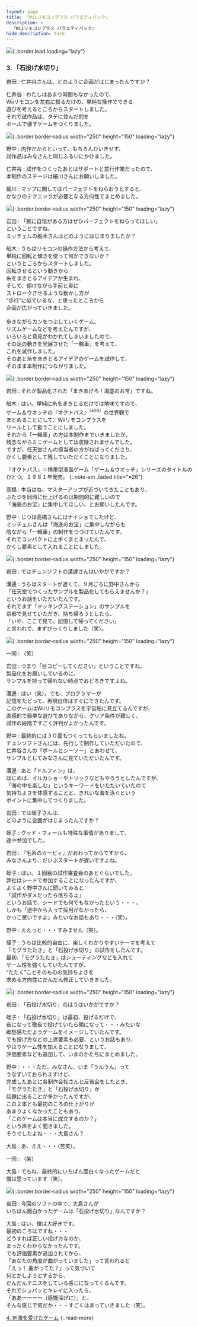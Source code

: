 ```yaml
---
layout: page
title: 『Wiiリモコンプラス バラエティパック』
description: >
  『Wiiリモコンプラス バラエティパック』
hide_description: ture
---
```


![](/interviews/jp/wii/sc8j/vol1/img/mainvisual3.jpg){:.border.lead loading="lazy"}

### 3. 「石投げ水切り」

岩田
: 仁井谷さんは、どのように企画がはじまったんですか？

仁井谷
: わたしはあまり時間もなかったので、<br>Wiiリモコンを左右に振るだけの、単純な操作でできる<br>遊びを考えるところからスタートしました。<br>それで試作品は、タテに並んだ的を<br>ボールで壊すゲームをつくりました。

![](/interviews/jp/wii/sc8j/vol1/img/photo17.jpg){:.border.border-radius width="250" height="150" loading="lazy"}

野中
: 内作だからといって、もちろんひいきせず、<br>試作品はみなさんと同じふるいにかけました。

仁井谷
: 試作をつくったあとはサポートと並行作業だったので、<br>本制作のステージは細川さんにお願いしました。

細川
: マップに関してはパーフェクトをねらおうとすると、<br>かなりのテクニックが必要となる方向性でまとめました。

![](/interviews/jp/wii/sc8j/vol1/img/photo17_2.jpg){:.border.border-radius width="250" height="150" loading="lazy"}

岩田
: 「腕に自信がある方はぜひパーフェクトをねらってほしい」<br>ということですね。<br>ミッチェルの船木さんはどのようにはじまりましたか？

船木
: うちはリモコンの操作方法から考えて、<br>単純に回転と傾きを使って何かできないか？<br>というところからスタートしました。<br>回転させるという動きから<br>糸をまきとるアイデアが生まれ、<br>そして、傾けながら手前と奥に<br>ストロークさせるような動かし方が<br>“歩行”に似ているな、と思ったところから<br>企画が広がっていきました。<br><br>歩きながらカンをつぶしていくゲーム、<br>リズムゲームなどを考えたんですが、<br>いろいろと意見がわかれてしまいましたので、<br>その足の動きを発展させた「一輪車」を考えて、<br>これを試作しました。<br>そのあと糸をまきとるアイデアのゲームを試作して、<br>そのまま本制作につながりました。

![](/interviews/jp/wii/sc8j/vol1/img/photo18.jpg){:.border.border-radius width="250" height="150" loading="lazy"}

岩田
: それが製品化された「まきあげろ！海底のお宝」ですね。

船木
: はい。単純に糸をまきとるだけでは地味ですので、<br>ゲーム＆ウオッチの『オクトパス』<sup>（※26）</sup>の世界観で<br>まとめることにして、Wiiリモコンプラスを<br>リールとして扱うことにしました。<br>それから「一輪車」の方は本制作までいきましたが、<br>残念ながらミニゲームとしては収録されませんでした。<br>ですが、任天堂さんの担当者の方がねばってくださり、<br>かくし要素として残していただくことになりました。

『オクトパス』＝携帯型液晶ゲーム「ゲーム＆ウオッチ」シリーズのタイトルのひとつ。１９８１年発売。
{:.note-sm .faded title="※26"}

高橋
: 本当はね、マスターアップが近づいてきたこともあり、<br>ふたつを同時に仕上げるのは期間的に難しいので<br>「海底のお宝」に集中してほしい、とお願いしたんです。

野中
: じつは高橋さんにはナイショでしたけど、<br>ミッチェルさんは「海底のお宝」に集中しながらも<br>陰ながら「一輪車」の制作をつづけていたんです。<br>それでコンパクトに上手くまとまったんで、<br>かくし要素として入れることにしました。

![](/interviews/jp/wii/sc8j/vol1/img/photo19.jpg){:.border.border-radius width="250" height="150" loading="lazy"}

岩田
: ではチュンソフトの溝邊さんはいかがですか？

溝邊
: うちはスタートが遅くて、９月ごろに野中さんから<br>「任天堂でつくったサンプルを製品化してもらえませんか？」<br>というお話をいただいたんです。<br>それでまず「ドッキングステーション」のサンプルを<br>京都で見せていただき、持ち帰ろうとしたら、<br>「いや、ここで見て、記憶して帰ってください」<br>と言われて、まずびっくりしました（笑）。

![](/interviews/jp/wii/sc8j/vol1/img/photo20.jpg){:.border.border-radius width="250" height="150" loading="lazy"}

一同
: （笑）

岩田
: つまり「目コピーしてください」ということですね。<br>製品化をお願いしているのに、<br>サンプルを持って帰れない時点でおどろきですよね。

溝邊
: はい（笑）。でも、プログラマーが<br>記憶をたどって、再現自体はすぐにできたんです。<br>このゲームはWiiリモコンプラスを宇宙船に見立てるんですが、<br>直感的で簡単な遊びでありながら、クリア条件が難しく、<br>試作の段階ですごく評判がよかったんです。

野中
: 最終的には３０面もつくってもらいましたね。<br>チュンソフトさんには、先行して制作していただいたので、<br>仁井谷さんの「ボールとシーソー」とあわせて、<br>サンプルとしてみなさんに見ていただいたんです。

溝邊
: あと「ドルフィン」は、<br>はじめは、イルカショーやトリックなどもやろうとしたんですが、<br>「海の中を楽しむ」というキーワードをいただいていたので<br>気持ちよさを体感することと、きれいな海を泳ぐという<br>ポイントに集中してつくりました。

岩田
: では蛭子さんは、<br>どのように企画がはじまったんですか？

蛭子
: グッド・フィールも特殊な事情がありまして、<br>途中参加でした。

岩田
: 『毛糸のカービィ』がおわってからですから、<br>みなさんより、だいぶスタートが遅いですよね。

蛭子
: はい。１回目の試作審査会のあとぐらいでした。<br>弊社はシードで参加することになったんですが、<br>よくよく野中さんに聞いてみると<br>「試作がダメだったら落ちるよ」<br>というお話で、シードでも何でもなかったという・・・。<br>しかも「途中から入って採用がなかったら、<br>かっこ悪いですよ」みたいなお話もあり・・・（笑）。

野中
: ええっと・・・すみません（笑）。

蛭子
: うちは比較的自由に、楽しくわかりやすいテーマを考えて<br>「モグラたたき」と「石投げ水切り」の試作をしたんです。<br>最初、「モグラたたき」はシューティングなどを入れて<br>ゲーム性を強くしていたんですが、<br>“たたく”ことそのものの気持ちよさを<br>求める方向性にだんだん修正していきました。

![](/interviews/jp/wii/sc8j/vol1/img/photo21.jpg){:.border.border-radius width="250" height="150" loading="lazy"}

岩田
: 「石投げ水切り」のほうはいかがですか？

蛭子
: 「石投げ水切り」は最初、投げるだけで、<br>夜になって徹夜で投げていたら朝になって・・・みたいな<br>郷愁感ただようゲームをイメージしていたんです。<br>でも投げ方などの上達要素も必要、というお話もあり、<br>やはりゲーム性を加えることになりまして、<br>評価要素なども追加して、いまのかたちにまとめました。

野中
: ・・・ただ、みなさん、いま「うんうん」って<br>うなずいておられますけど、<br>完成したあとに各制作会社さんと反省会をしたとき、<br>「モグラたたき」と「石投げ水切り」が<br>話題に出ることが多かったんですが、<br>この２本とも最初のころの仕上がりが<br>あまりよくなかったこともあり、<br>「このゲームは本当に成立するのか？」<br>という声をよく聞きました。<br>そうでしたよね・・・大島さん？

大島
: あ、ええ・・・（苦笑）。

一同
: （笑）

大島
: でもね、最終的にいちばん面白くなったゲームだと<br>僕は思っています（笑）。

![](/interviews/jp/wii/sc8j/vol1/img/photo22.jpg){:.border.border-radius width="250" height="150" loading="lazy"}

岩田
: 今回のソフトの中で、大島さんが<br>いちばん面白かったゲームは「石投げ水切り」なんですか？ 

大島
: はい、僕は大好きです。<br>最初のころはですね・・・<br>どうすれば正しい投げ方なのか、<br>まったくわからなかったんです。<br>でも評価要素が追加されてから、<br>「あなたの角度が曲がっていました」って言われると<br>「えっ！ 曲がってた？」って気づいて<br>何とかしようとするから、<br>だんだんテニスをしている感じになってくるんです。<br>それでシュパッとキレイに入ったら、<br>「ああーーーー（感慨深げに）」と。<br>そんな感じで何だか・・・すごくはまっていきました（笑）。

[4. 刺激を受けたゲーム](4.md)
{:.read-more}

